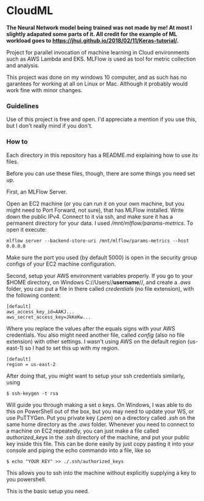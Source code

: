 # CloudML

**The Neural Network model being trained was not made by me! At most I slightly adapated some parts of it. All credit for the example of ML workload goes to https://jhui.github.io/2018/02/11/Keras-tutorial/.** 

Project for parallel invocation of machine learning in Cloud environments such as AWS Lambda and EKS. MLFlow is used as tool for metric collection and analysis.

This project was done on my windows 10 computer, and as such has no garantees for working at all on Linux or Mac. Although it probably would work fine with minor changes.

### Guidelines

Use of this project is free and open. I'd appreciate a mention if you use this, but I don't really mind if you don't.

### How to

Each directory in this repository has a README.md explaining how to use its files.

Before you can use these files, though, there are some things you need set up.

First, an MLFlow Server.

Open an EC2 machine (or you can run it on your own machine, but you might need to Port Forward, not sure), that has MLFlow installed. Write down the public IPv4. Connect to it via ssh, and make sure it has a permanent directory for your data. I used */mnt/mlflow/params-metrics*. To open it execute:

    mlflow server --backend-store-uri /mnt/mlflow/params-metrics --host 0.0.0.0
    
Make sure the port you used (by default 5000) is open in the security group configs of your EC2 machine configuration.

Second, setup your AWS environment variables properly. If you go to your $HOME directory, on Windows C://Users//**username**//, and create a *.aws* folder, you can put a file in there called *credentials* (no file extension), with the following content:

    [default]
    aws_access_key_id=AAKJ...
    aws_secret_access_key=JkKeKw...

Where you replace the values after the equals signs with your AWS credentials. You also might need another file, called *config* (also no file extension) with other settings. I wasn't using AWS on the default region (us-east-1) so I had to set this up with my region.

    [default]
    region = us-east-2

After doing that, you might want to setup your ssh credentials similarly, using

    $ ssh-keygen -t rsa

Will guide you through making a set o keys. On Windows, I was able to do this on PowerShell out of the box, but you may need to update your WS, or use PuTTYGen. Put you private key (*.pem*) on a directory called *.ssh* on the same home directory as the *.aws* folder. Whenever you need to connect to a machine on EC2 repeatedly, you can just make a file called *authorized_keys* in the *.ssh* directory of the machine, and put your public key inside this file. This can be done easily by just copy pasting it into your console and piping the echo commando into a file, like so

    $ echo "YOUR KEY" >> ./.ssh/authorized_keys

This allows you to ssh into the machine without explicitly supplying a key to you powershell.

This is the basic setup you need.
